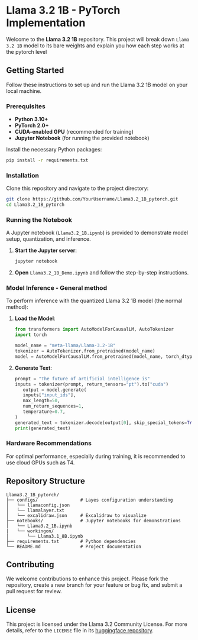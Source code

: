 
# Llama 3.2 1B - PyTorch Implementation

Welcome to the **Llama 3.2 1B** repository. This project will break down  `Llama 3.2 1B` model to its bare weights and explain you how each step works at the pytorch level


## Getting Started

Follow these instructions to set up and run the Llama 3.2 1B model on your local machine.

### Prerequisites

- **Python 3.10+**
- **PyTorch 2.0+**
- **CUDA-enabled GPU** (recommended for training)
- **Jupyter Notebook** (for running the provided notebook)

Install the necessary Python packages:

```bash
pip install -r requirements.txt
```

### Installation

Clone this repository and navigate to the project directory:

```bash
git clone https://github.com/YourUsername/Llama3.2_1B_pytorch.git
cd Llama3.2_1B_pytorch
```

### Running the Notebook

A Jupyter notebook (`Llama3.2_1B.ipynb`) is provided to demonstrate model setup, quantization, and inference.

1. **Start the Jupyter server**:

   ```bash
   jupyter notebook
   ```

2. **Open** `Llama3.2_1B_Demo.ipynb` and follow the step-by-step instructions.

### Model Inference - General method

To perform inference with the quantized Llama 3.2 1B model (the normal method):

1. **Load the Model**:

   ```python
   from transformers import AutoModelForCausalLM, AutoTokenizer
   import torch

   model_name = "meta-llama/Llama-3.2-1B" 
   tokenizer = AutoTokenizer.from_pretrained(model_name)
   model = AutoModelForCausalLM.from_pretrained(model_name, torch_dtype=torch.float16, device_map="auto")

   ```

2. **Generate Text**:

   ```python
   prompt = "The future of artificial intelligence is"
   inputs = tokenizer(prompt, return_tensors="pt").to("cuda")
      output = model.generate(
      inputs["input_ids"],
      max_length=50, 
      num_return_sequences=1, 
      temperature=0.7,
   )
   generated_text = tokenizer.decode(output[0], skip_special_tokens=True)
   print(generated_text)
   ```

### Hardware Recommendations

For optimal performance, especially during training, it is recommended to use cloud GPUs such as T4.

## Repository Structure

```
Llama3.2_1B_pytorch/
├── configs/                # Layes configuration understanding 
│   └── llamaconfig.json
│   └── llamalayer.txt
│   └── excalidraw.json     # Excalidraw to visualize
├── notebooks/              # Jupyter notebooks for demonstrations
│   └── Llama3.2_1B.ipynb
|   └── workingon/
│       └── Llama3.1_8B.ipynb
├── requirements.txt        # Python dependencies
└── README.md               # Project documentation
```

## Contributing

We welcome contributions to enhance this project. Please fork the repository, create a new branch for your feature or bug fix, and submit a pull request for review.

## License

This project is licensed under the Llama 3.2 Community License. For more details, refer to the `LICENSE` file in its [huggingface repository](https://huggingface.co/meta-llama/Llama-3.2-1B).
